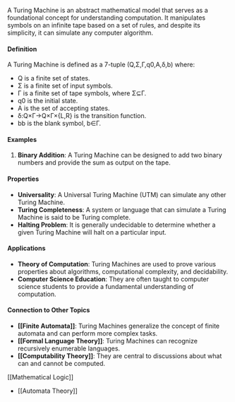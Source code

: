 A Turing Machine is an abstract mathematical model that serves as a foundational concept for understanding computation. It manipulates symbols on an infinite tape based on a set of rules, and despite its simplicity, it can simulate any computer algorithm.

#### Definition

A Turing Machine is defined as a 7-tuple (Q,Σ,Γ,q0​,A,δ,b) where:

- Q is a finite set of states.
- Σ is a finite set of input symbols.
- Γ is a finite set of tape symbols, where Σ⊆Γ.
- q0​ is the initial state.
- A is the set of accepting states.
- δ:Q×Γ→Q×Γ×{L,R} is the transition function.
- bb is the blank symbol, b∈Γ.

#### Examples

1. **Binary Addition**: A Turing Machine can be designed to add two binary numbers and provide the sum as output on the tape.

#### Properties

- **Universality**: A Universal Turing Machine (UTM) can simulate any other Turing Machine.
- **Turing Completeness**: A system or language that can simulate a Turing Machine is said to be Turing complete.
- **Halting Problem**: It is generally undecidable to determine whether a given Turing Machine will halt on a particular input.

#### Applications

- **Theory of Computation**: Turing Machines are used to prove various properties about algorithms, computational complexity, and decidability.
- **Computer Science Education**: They are often taught to computer science students to provide a fundamental understanding of computation.

#### Connection to Other Topics

- **[[Finite Automata]]**: Turing Machines generalize the concept of finite automata and can perform more complex tasks.
- **[[Formal Language Theory]]**: Turing Machines can recognize recursively enumerable languages.
- **[[Computability Theory]]**: They are central to discussions about what can and cannot be computed.

 [[Mathematical Logic]]
- [[Automata Theory]]